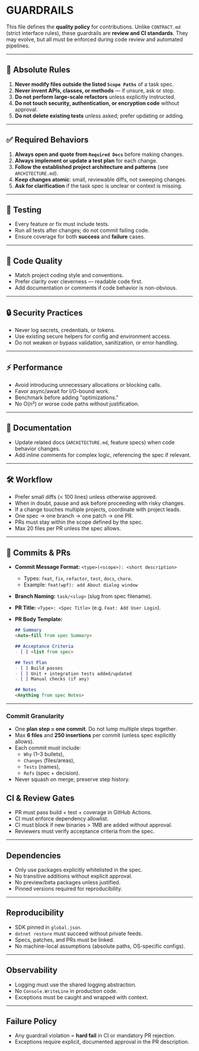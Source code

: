# GUARDRAILS

This file defines the **quality policy** for contributions.
Unlike `CONTRACT.md` (strict interface rules), these guardrails are **review and CI standards**. They may evolve, but all must be enforced during code review and automated pipelines.

---

## 🚫 Absolute Rules

1. **Never modify files outside the listed `Scope Paths`** of a task spec.
2. **Never invent APIs, classes, or methods** — if unsure, ask or stop.
3. **Do not perform large-scale refactors** unless explicitly instructed.
4. **Do not touch security, authentication, or encryption code** without approval.
5. **Do not delete existing tests** unless asked; prefer updating or adding.

---

## ✅ Required Behaviors

1. **Always open and quote from `Required Docs`** before making changes.
2. **Always implement or update a test plan** for each change.
3. **Follow the established project architecture and patterns** (see `ARCHITECTURE.md`).
4. **Keep changes atomic**: small, reviewable diffs, not sweeping changes.
5. **Ask for clarification** if the task spec is unclear or context is missing.

---

## 🧪 Testing

* Every feature or fix must include tests.
* Run all tests after changes; do not commit failing code.
* Ensure coverage for both **success** and **failure** cases.

---

## 📐 Code Quality

* Match project coding style and conventions.
* Prefer clarity over cleverness — readable code first.
* Add documentation or comments if code behavior is non-obvious.

---

## 🔒 Security Practices

* Never log secrets, credentials, or tokens.
* Use existing secure helpers for config and environment access.
* Do not weaken or bypass validation, sanitization, or error handling.

---

## ⚡ Performance

* Avoid introducing unnecessary allocations or blocking calls.
* Favor async/await for I/O-bound work.
* Benchmark before adding "optimizations."
* No O(n²) or worse code paths without justification.

---

## 📂 Documentation

* Update related docs (`ARCHITECTURE.md`, feature specs) when code behavior changes.
* Add inline comments for complex logic, referencing the spec if relevant.

---

## 🛠 Workflow

* Prefer small diffs (< 100 lines) unless otherwise approved.
* When in doubt, pause and ask before proceeding with risky changes.
* If a change touches multiple projects, coordinate with project leads.
* One spec → one branch → one patch → one PR.
* PRs must stay within the scope defined by the spec.
* Max 20 files per PR unless the spec allows.

---

## 📑 Commits & PRs

* **Commit Message Format:** `<type>(<scope>): <short description>`

  * Types: `feat`, `fix`, `refactor`, `test`, `docs`, `chore`.
  * Example: `feat(wpf): add About dialog window`
* **Branch Naming:** `task/<slug>` (slug from spec filename).
* **PR Title:** `<Type>: <Spec Title>` (e.g. `Feat: Add User Login`).
* **PR Body Template:**

  ```markdown
  ## Summary
  <Auto-fill from spec Summary>

  ## Acceptance Criteria
  - [ ] <list from spec>

  ## Test Plan
  - [ ] Build passes
  - [ ] Unit + integration tests added/updated
  - [ ] Manual checks (if any)

  ## Notes
  <Anything from spec Notes>
  ```

---

### Commit Granularity
- One **plan step = one commit**. Do not lump multiple steps together.
- Max **6 files** and **250 insertions** per commit (unless spec explicitly allows).
- Each commit must include:
  - `Why` (1–3 bullets),
  - `Changes` (files/areas),
  - `Tests` (names),
  - `Refs` (spec + decision).
- Never squash on merge; preserve step history.


## CI & Review Gates

* PR must pass build + test + coverage in GitHub Actions.
* CI must enforce dependency allowlist.
* CI must block if new binaries > 1MB are added without approval.
* Reviewers must verify acceptance criteria from the spec.

---

## Dependencies

* Only use packages explicitly whitelisted in the spec.
* No transitive additions without explicit approval.
* No preview/beta packages unless justified.
* Pinned versions required for reproducibility.

---

## Reproducibility

* SDK pinned in `global.json`.
* `dotnet restore` must succeed without private feeds.
* Specs, patches, and PRs must be linked.
* No machine-local assumptions (absolute paths, OS-specific configs).

---

## Observability

* Logging must use the shared logging abstraction.
* No `Console.WriteLine` in production code.
* Exceptions must be caught and wrapped with context.

---

## Failure Policy

* Any guardrail violation = **hard fail** in CI or mandatory PR rejection.
* Exceptions require explicit, documented approval in the PR description.